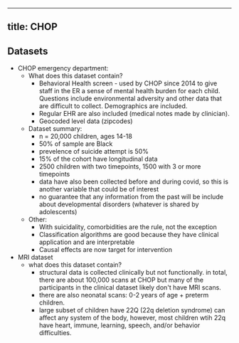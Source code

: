 
---
title: CHOP
---

## Datasets
* CHOP emergency department: 
    * What does this dataset contain? 
        * Behavioral Health screen - used by CHOP since 2014 to give staff in the ER a sense of mental health burden for each child. Questions include environmental adversity and other data that are difficult to collect. Demographics are included.
        * Regular EHR are also included (medical notes made by clinician).
        * Geocoded level data (zipcodes)
    * Dataset summary:
        * n = 20,000 children, ages 14-18
        * 50% of sample are Black
        * prevelence of suicide attempt is 50%
        * 15% of the cohort have longitudinal data
        * 2500 children with two timepoints, 1500 with 3 or more timepoints
        * data have also been collected before and during covid, so this is another variable that could be of interest
        * no guarantee that any information from the past will be include about developmental disorders (whatever is shared by adolescents)
    * Other:
        * With suicidality, comorbidities are the rule, not the exception
        * Classification algorithms are good because they have clinical application and are interpretable
        * Causal effects are now target for intervention
* MRI dataset
    * what does this dataset contain? 
        * structural data is collected clinically but not functionally. in total, there are about 100,000 scans at CHOP but many of the participants in the clinical dataset likely don't have MRI scans. 
        * there are also neonatal scans: 0-2 years of age + preterm children. 
        * large subset of children have 22Q (22q deletion syndrome) can affect any system of the body, however, most children wtih 22q have heart, immune, learning, speech, and/or behavior difficulties.